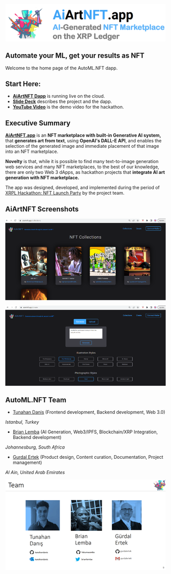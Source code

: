 ![AiArtNFT Logo](./doc/img/logo.png) 

## Automate your ML, get your results as NFT

Welcome to the home page of the AutoML.NFT dapp.

<hline>
</hline>

## Start Here:

- [**AiArtNFT Dapp**](https://www.aiartnft.app/) is running live on the cloud.
- [**Slide Deck**](https://www.dropbox.com/s/qjk7ys4pk6622br/AiArtNFT_v04g.pdf?dl=0) describes the project and the dapp.
- [**YouTube Video**](https://youtu.be/guELHaItI8Q) is the demo video for the hackathon.


## Executive Summary
  
**[AiArtNFT.app](https://AiArtNFT.app)** is an **NFT marketplace with built-in Generative AI system,** that **generates art from text**, using **OpenAI's DALL-E API**, and enables the selection of the generated image and immediate placement of that image into an NFT marketplace. 

**Novelty** is that, while  it is possible to find many text-to-image generation web services  and many NFT marketplaces, to the best of our knowledge, there are only two Web 3 dApps, as hackathon projects that **integrate AI art generation with NFT marketplace.**

The app was designed, developed, and implemented during the period of [XRPL Hackathon: NFT Launch Party](https://xrplnft.devpost.com/) by the project team. 

## AiArtNFT Screenshots

![NFT Collection](./doc/img/ScreenA.png)

![NFT Minting](./doc/img/ScreenB.png)

## AutoML.NFT Team

- [Tunahan Danis](https://github.com/tunahandanis) (Frontend development, Backend development, Web 3.0)

_Istanbul, Turkey_

- [Brian Lemba](https://github.com/Yakumwamba) (AI Generation, Web3/IPFS, Blockchain/XRP Integration, Backend development)

_Johannesburg, South Africa_

- [Gurdal Ertek](https://github.com/gurdalertek) (Product design, Content curation, Documentation, Project management)

_Al Ain, United Arab Emirates_

<!--- Member of [BlockBlockData](https://blockblockdata.com) Team; Associate Professor of Business Analytics, [UAE University](https://cbe.uaeu.ac.ae/en/departments/analytics/) --->

![Project Team](./doc/img/Screen09.png)

